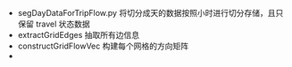 
* segDayDataForTripFlow.py 将切分成天的数据按照小时进行切分存储，且只保留 travel 状态数据
* extractGridEdges 抽取所有边信息
* constructGridFlowVec 构建每个网格的方向矩阵
* 